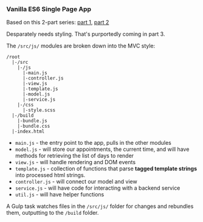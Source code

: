 ### Vanilla ES6 Single Page App

Based on this 2-part series: [part 1](http://robinsr.github.io/blog/post/vanilla-es6-spa-1), [part 2](http://robinsr.github.io/blog/post/vanilla-es6-spa-2)

Desparately needs styling. That's purportedly coming in part 3.

The `/src/js/` modules are broken down into the MVC style:

```
/root
  |-/src
    |-/js
      |-main.js
      |-controller.js
      |-view.js
      |-template.js
      |-model.js
      |-service.js
    |-/css
      |-style.scss
  |-/build
    |-bundle.js
    |-bundle.css
  |-index.html
```

*   `main.js` - the entry point to the app, pulls in the other modules
*   `model.js` - will store our appointments, the current time, and will have methods for retrieving the list of days to render
*   `view.js` - will handle rendering and DOM events
*   `template.js` - collection of functions that parse **tagged template strings** into processed html strings.
*   `controller.js` - will connect our model and view
*   `service.js` -  will have code for interacting with a backend service
*   `util.js` -  will have helper functions

A Gulp task watches files in the `/src/js/` folder for changes and rebundles them, outputting to the `/build` folder.